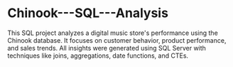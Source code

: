# Chinook---SQL---Analysis
This SQL project analyzes a digital music store's performance using the Chinook database. It focuses on customer behavior, product performance, and sales trends. All insights were generated using SQL Server with techniques like joins, aggregations, date functions, and CTEs.


